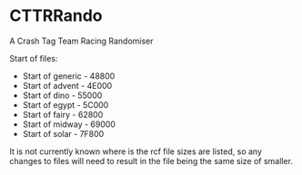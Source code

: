 # CTTRRando
A Crash Tag Team Racing Randomiser

Start of files:
* Start of generic - 48800
* Start of advent - 4E000
* Start of dino - 55000
* Start of egypt - 5C000
* Start of fairy - 62800
* Start of midway - 69000
* Start of solar - 7F800

It is not currently known where is the rcf file sizes are listed, so any changes to files will need to result in the file being the same size of smaller.
